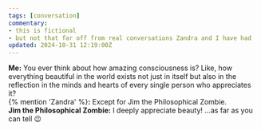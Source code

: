 ```yaml
---
tags: [conversation]
commentary:
- this is fictional
- but not that far off from real conversations Zandra and I have had
updated: 2024-10-31 12:19:00Z
---
```


**Me:** You ever think about how amazing consciousness is? Like, how everything beautiful in the world exists not just in itself but also in the reflection in the minds and hearts of every single person who appreciates it?\
{% mention 'Zandra' %}**:** Except for Jim the Philosophical Zombie.\
**Jim the Philosophical Zombie:** I deeply appreciate beauty! ...as far as you can tell 😉
